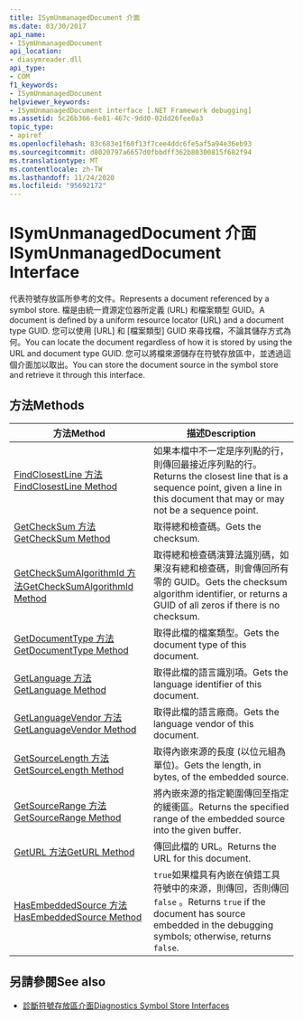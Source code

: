 ```yaml
---
title: ISymUnmanagedDocument 介面
ms.date: 03/30/2017
api_name:
- ISymUnmanagedDocument
api_location:
- diasymreader.dll
api_type:
- COM
f1_keywords:
- ISymUnmanagedDocument
helpviewer_keywords:
- ISymUnmanagedDocument interface [.NET Framework debugging]
ms.assetid: 5c26b366-6e81-467c-9dd0-02dd26fee0a3
topic_type:
- apiref
ms.openlocfilehash: 83c683e1f60f13f7cee4ddc6fe5af5a94e36eb93
ms.sourcegitcommit: d8020797a6657d0fbbdff362b80300815f682f94
ms.translationtype: MT
ms.contentlocale: zh-TW
ms.lasthandoff: 11/24/2020
ms.locfileid: "95692172"
---
```

# <a name="isymunmanageddocument-interface"></a><span data-ttu-id="191bc-102">ISymUnmanagedDocument 介面</span><span class="sxs-lookup"><span data-stu-id="191bc-102">ISymUnmanagedDocument Interface</span></span>

<span data-ttu-id="191bc-103">代表符號存放區所參考的文件。</span><span class="sxs-lookup"><span data-stu-id="191bc-103">Represents a document referenced by a symbol store.</span></span> <span data-ttu-id="191bc-104">檔是由統一資源定位器所定義 (URL) 和檔案類型 GUID。</span><span class="sxs-lookup"><span data-stu-id="191bc-104">A document is defined by a uniform resource locator (URL) and a document type GUID.</span></span> <span data-ttu-id="191bc-105">您可以使用 [URL] 和 [檔案類型] GUID 來尋找檔，不論其儲存方式為何。</span><span class="sxs-lookup"><span data-stu-id="191bc-105">You can locate the document regardless of how it is stored by using the URL and document type GUID.</span></span> <span data-ttu-id="191bc-106">您可以將檔來源儲存在符號存放區中，並透過這個介面加以取出。</span><span class="sxs-lookup"><span data-stu-id="191bc-106">You can store the document source in the symbol store and retrieve it through this interface.</span></span>  
  
## <a name="methods"></a><span data-ttu-id="191bc-107">方法</span><span class="sxs-lookup"><span data-stu-id="191bc-107">Methods</span></span>  
  
|<span data-ttu-id="191bc-108">方法</span><span class="sxs-lookup"><span data-stu-id="191bc-108">Method</span></span>|<span data-ttu-id="191bc-109">描述</span><span class="sxs-lookup"><span data-stu-id="191bc-109">Description</span></span>|  
|------------|-----------------|  
|[<span data-ttu-id="191bc-110">FindClosestLine 方法</span><span class="sxs-lookup"><span data-stu-id="191bc-110">FindClosestLine Method</span></span>](isymunmanageddocument-findclosestline-method.md)|<span data-ttu-id="191bc-111">如果本檔中不一定是序列點的行，則傳回最接近序列點的行。</span><span class="sxs-lookup"><span data-stu-id="191bc-111">Returns the closest line that is a sequence point, given a line in this document that may or may not be a sequence point.</span></span>|  
|[<span data-ttu-id="191bc-112">GetCheckSum 方法</span><span class="sxs-lookup"><span data-stu-id="191bc-112">GetCheckSum Method</span></span>](isymunmanageddocument-getchecksum-method.md)|<span data-ttu-id="191bc-113">取得總和檢查碼。</span><span class="sxs-lookup"><span data-stu-id="191bc-113">Gets the checksum.</span></span>|  
|[<span data-ttu-id="191bc-114">GetCheckSumAlgorithmId 方法</span><span class="sxs-lookup"><span data-stu-id="191bc-114">GetCheckSumAlgorithmId Method</span></span>](isymunmanageddocument-getchecksumalgorithmid-method.md)|<span data-ttu-id="191bc-115">取得總和檢查碼演算法識別碼，如果沒有總和檢查碼，則會傳回所有零的 GUID。</span><span class="sxs-lookup"><span data-stu-id="191bc-115">Gets the checksum algorithm identifier, or returns a GUID of all zeros if there is no checksum.</span></span>|  
|[<span data-ttu-id="191bc-116">GetDocumentType 方法</span><span class="sxs-lookup"><span data-stu-id="191bc-116">GetDocumentType Method</span></span>](isymunmanageddocument-getdocumenttype-method.md)|<span data-ttu-id="191bc-117">取得此檔的檔案類型。</span><span class="sxs-lookup"><span data-stu-id="191bc-117">Gets the document type of this document.</span></span>|  
|[<span data-ttu-id="191bc-118">GetLanguage 方法</span><span class="sxs-lookup"><span data-stu-id="191bc-118">GetLanguage Method</span></span>](isymunmanageddocument-getlanguage-method.md)|<span data-ttu-id="191bc-119">取得此檔的語言識別項。</span><span class="sxs-lookup"><span data-stu-id="191bc-119">Gets the language identifier of this document.</span></span>|  
|[<span data-ttu-id="191bc-120">GetLanguageVendor 方法</span><span class="sxs-lookup"><span data-stu-id="191bc-120">GetLanguageVendor Method</span></span>](isymunmanageddocument-getlanguagevendor-method.md)|<span data-ttu-id="191bc-121">取得此檔的語言廠商。</span><span class="sxs-lookup"><span data-stu-id="191bc-121">Gets the language vendor of this document.</span></span>|  
|[<span data-ttu-id="191bc-122">GetSourceLength 方法</span><span class="sxs-lookup"><span data-stu-id="191bc-122">GetSourceLength Method</span></span>](isymunmanageddocument-getsourcelength-method.md)|<span data-ttu-id="191bc-123">取得內嵌來源的長度 (以位元組為單位)。</span><span class="sxs-lookup"><span data-stu-id="191bc-123">Gets the length, in bytes, of the embedded source.</span></span>|  
|[<span data-ttu-id="191bc-124">GetSourceRange 方法</span><span class="sxs-lookup"><span data-stu-id="191bc-124">GetSourceRange Method</span></span>](isymunmanageddocument-getsourcerange-method.md)|<span data-ttu-id="191bc-125">將內嵌來源的指定範圍傳回至指定的緩衝區。</span><span class="sxs-lookup"><span data-stu-id="191bc-125">Returns the specified range of the embedded source into the given buffer.</span></span>|  
|[<span data-ttu-id="191bc-126">GetURL 方法</span><span class="sxs-lookup"><span data-stu-id="191bc-126">GetURL Method</span></span>](isymunmanageddocument-geturl-method.md)|<span data-ttu-id="191bc-127">傳回此檔的 URL。</span><span class="sxs-lookup"><span data-stu-id="191bc-127">Returns the URL for this document.</span></span>|  
|[<span data-ttu-id="191bc-128">HasEmbeddedSource 方法</span><span class="sxs-lookup"><span data-stu-id="191bc-128">HasEmbeddedSource Method</span></span>](isymunmanageddocument-hasembeddedsource-method.md)|<span data-ttu-id="191bc-129">`true`如果檔具有內嵌在偵錯工具符號中的來源，則傳回，否則傳回 `false` 。</span><span class="sxs-lookup"><span data-stu-id="191bc-129">Returns `true` if the document has source embedded in the debugging symbols; otherwise, returns `false`.</span></span>|  
  
## <a name="see-also"></a><span data-ttu-id="191bc-130">另請參閱</span><span class="sxs-lookup"><span data-stu-id="191bc-130">See also</span></span>

- [<span data-ttu-id="191bc-131">診斷符號存放區介面</span><span class="sxs-lookup"><span data-stu-id="191bc-131">Diagnostics Symbol Store Interfaces</span></span>](diagnostics-symbol-store-interfaces.md)
